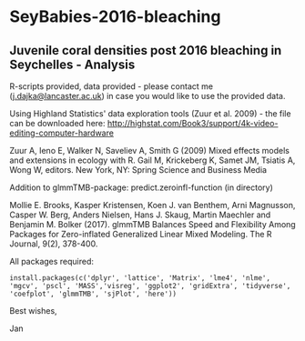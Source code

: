 # SeyBabies-2016-bleaching

## Juvenile coral densities post 2016 bleaching in Seychelles - Analysis

R-scripts provided, data provided - please contact me (j.dajka@lancaster.ac.uk) in case you would like to use the provided data.

Using Highland Statistics' data exploration tools (Zuur et al. 2009) - the file can be downloaded here: http://highstat.com/Book3/support/4k-video-editing-computer-hardware

Zuur A, Ieno E, Walker N, Saveliev A, Smith G (2009) Mixed effects models and extensions in ecology with R. Gail M, Krickeberg K, Samet JM, Tsiatis A, Wong W, editors. New York, NY: Spring Science and Business Media 

Addition to glmmTMB-package: predict.zeroinfl-function (in directory)

Mollie E. Brooks, Kasper Kristensen, Koen J. van Benthem, Arni Magnusson, Casper W. Berg, Anders Nielsen, Hans J. Skaug, Martin Maechler and Benjamin M. Bolker (2017). glmmTMB Balances Speed and Flexibility Among Packages for Zero-inflated Generalized Linear Mixed Modeling. The R Journal, 9(2), 378-400.

All packages required:
```
install.packages(c('dplyr', 'lattice', 'Matrix', 'lme4', 'nlme', 'mgcv', 'pscl', 'MASS','visreg', 'ggplot2', 'gridExtra', 'tidyverse', 'coefplot', 'glmmTMB', 'sjPlot', 'here')) 
```

Best wishes,

Jan
